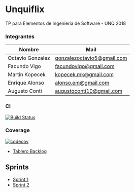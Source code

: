 # Unquiflix
TP para Elementos de Ingeniería de Software - UNQ 2018

### Integrantes
 Nombre          | Mail
-----------------|--------
Octavio Gonzalez | gonzalezoctavio5@gmail.com
Facundo Vigo     | facundovigo@gmail.com
Martin Kopecek   | kopecek.mk@gmail.com
Enrique Alonso   | alonso.em@gmail.com
Augusto Conti    | augustoconti10@gmail.com

### CI
[![Build Status](https://travis-ci.org/AugustoConti/eis-unquiflix.svg?branch=master)](https://travis-ci.org/AugustoConti/eis-unquiflix)

### Coverage
[![codecov](https://codecov.io/gh/AugustoConti/eis-unquiflix/branch/master/graph/badge.svg?branch=master)](https://codecov.io/gh/AugustoConti/eis-unquiflix?branch=master)

- [Tablero Backlog](https://trello.com/b/0P9U9xaA/unquiflix)

## Sprints

- [Sprint 1](./sprints/sprint-1/README.md)
- [Sprint 2](./sprints/sprint-2/README.md)
